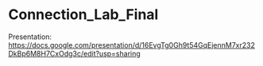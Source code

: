 # Connection_Lab_Final


Presentation: https://docs.google.com/presentation/d/16EvgTg0Gh9t54GqEjennM7xr232DkBp6M8H7CxOdg3c/edit?usp=sharing
